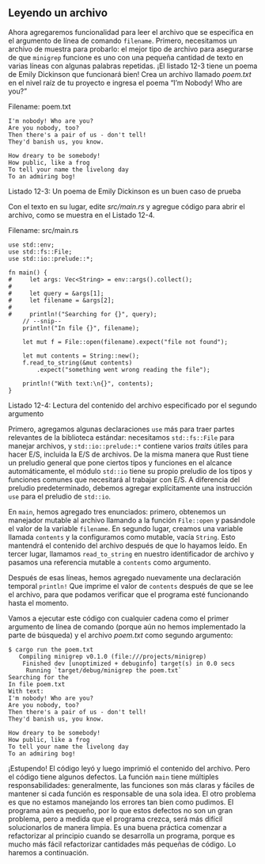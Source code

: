 ## Leyendo un archivo

Ahora agregaremos funcionalidad para leer el archivo que se especifica en el
argumento de línea de comando `filename`. Primero, necesitamos un archivo de
muestra para probarlo: el mejor tipo de archivo para asegurarse de que
`minigrep` funcione es uno con una pequeña cantidad de texto en varias líneas
con algunas palabras repetidas. ¡El listado 12-3 tiene un poema de Emily
Dickinson que funcionará bien! Crea un archivo llamado *poem.txt* en el nivel
raíz de tu proyecto e ingresa el poema “I’m Nobody! Who are you?”

<span class="filename">Filename: poem.txt</span>

```text
I'm nobody! Who are you?
Are you nobody, too?
Then there's a pair of us - don't tell!
They'd banish us, you know.

How dreary to be somebody!
How public, like a frog
To tell your name the livelong day
To an admiring bog!
```

<span class="caption">Listado 12-3: Un poema de Emily Dickinson es un buen
caso de prueba</span>

Con el texto en su lugar, edite *src/main.rs* y agregue código para abrir el
archivo, como se muestra en el Listado 12-4.

<span class="filename">Filename: src/main.rs</span>

```rust,should_panic
use std::env;
use std::fs::File;
use std::io::prelude::*;

fn main() {
#     let args: Vec<String> = env::args().collect();
#
#     let query = &args[1];
#     let filename = &args[2];
#
#     println!("Searching for {}", query);
    // --snip--
    println!("In file {}", filename);

    let mut f = File::open(filename).expect("file not found");

    let mut contents = String::new();
    f.read_to_string(&mut contents)
        .expect("something went wrong reading the file");

    println!("With text:\n{}", contents);
}
```

<span class="caption">Listado 12-4: Lectura del contenido del archivo
especificado por el segundo argumento</span>

Primero, agregamos algunas declaraciones `use` más para traer partes
relevantes de la biblioteca estándar: necesitamos `std::fs::File` para
manejar archivos, y `std::io::prelude::*` contiene varios *traits* útiles
para hacer E/S, incluida la E/S de archivos. De la misma manera que Rust
tiene un preludio general que pone ciertos tipos y funciones en el alcance
automáticamente, el módulo `std::io` tiene su propio preludio de los tipos y
funciones comunes que necesitará al trabajar con E/S. A diferencia del
preludio predeterminado, debemos agregar explícitamente una instrucción `use`
para el preludio de `std::io`.

En `main`, hemos agregado tres enunciados: primero, obtenemos un manejador
mutable al archivo llamando a la función `File::open` y pasándole el valor de
la variable `filename`. En segundo lugar, creamos una variable llamada
`contents` y la configuramos como mutable, vacía `String`. Esto mantendrá el
contenido del archivo después de que lo hayamos leído. En tercer lugar,
llamamos `read_to_string` en nuestro identificador de archivo y pasamos una
referencia mutable a `contents` como argumento.

Después de esas líneas, hemos agregado nuevamente una declaración temporal
`println!` Que imprime el valor de `contents` después de que se lee el
archivo, para que podamos verificar que el programa esté funcionando hasta el
momento.

Vamos a ejecutar este código con cualquier cadena como el primer argumento de
línea de comando (porque aún no hemos implementado la parte de búsqueda) y el
archivo *poem.txt* como segundo argumento:

```text
$ cargo run the poem.txt
   Compiling minigrep v0.1.0 (file:///projects/minigrep)
    Finished dev [unoptimized + debuginfo] target(s) in 0.0 secs
     Running `target/debug/minigrep the poem.txt`
Searching for the
In file poem.txt
With text:
I'm nobody! Who are you?
Are you nobody, too?
Then there's a pair of us - don't tell!
They'd banish us, you know.

How dreary to be somebody!
How public, like a frog
To tell your name the livelong day
To an admiring bog!
```

¡Estupendo! El código leyó y luego imprimió el contenido del archivo. Pero el
código tiene algunos defectos. La función `main` tiene múltiples
responsabilidades: generalmente, las funciones son más claras y fáciles de
mantener si cada función es responsable de una sola idea. El otro problema es
que no estamos manejando los errores tan bien como pudimos. El programa aún
es pequeño, por lo que estos defectos no son un gran problema, pero a medida
que el programa crezca, será más difícil solucionarlos de manera limpia. Es
una buena práctica comenzar a refactorizar al principio cuando se desarrolla
un programa, porque es mucho más fácil refactorizar cantidades más pequeñas
de código. Lo haremos a continuación.
